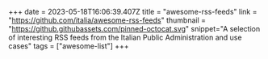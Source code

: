 +++
date = 2023-05-18T16:06:39.407Z
title = "awesome-rss-feeds"
link = "https://github.com/italia/awesome-rss-feeds"
thumbnail = "https://github.githubassets.com/pinned-octocat.svg"
snippet="A selection of interesting RSS feeds from the Italian Public Administration and use cases"
tags = ["awesome-list"]
+++
